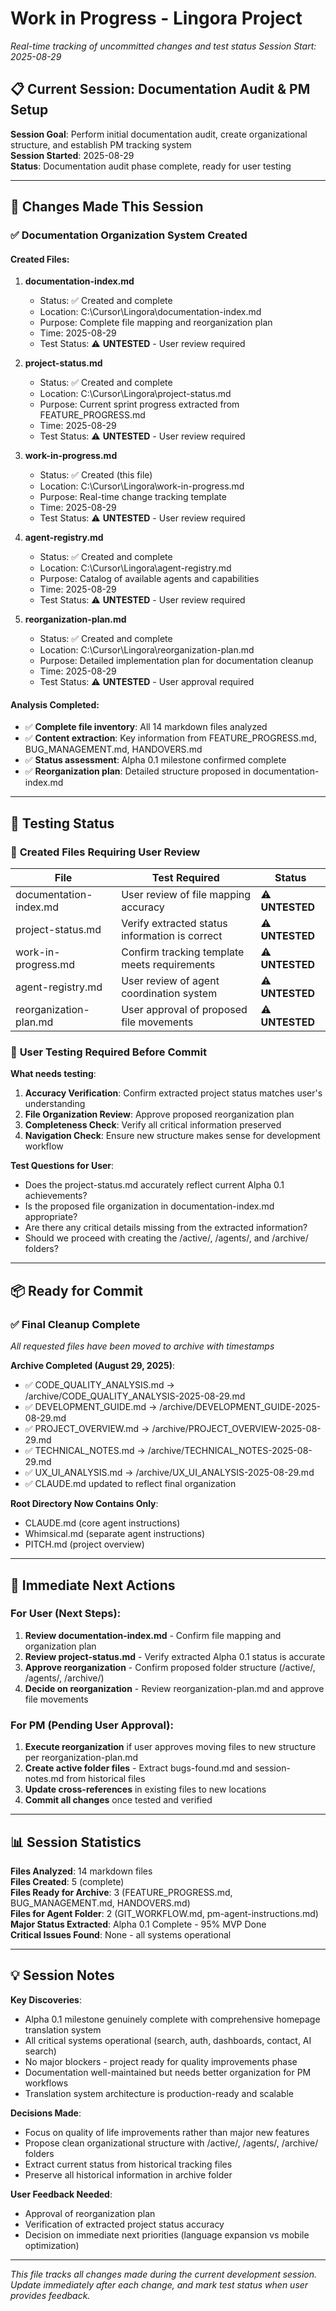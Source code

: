 # Work in Progress - Lingora Project
*Real-time tracking of uncommitted changes and test status*
*Session Start: 2025-08-29*

## 📋 Current Session: Documentation Audit & PM Setup

**Session Goal**: Perform initial documentation audit, create organizational structure, and establish PM tracking system  
**Session Started**: 2025-08-29  
**Status**: Documentation audit phase complete, ready for user testing

---

## 🔄 Changes Made This Session

### ✅ **Documentation Organization System Created**

#### Created Files:
1. **documentation-index.md**
   - Status: ✅ Created and complete
   - Location: C:\Cursor\Lingora\documentation-index.md
   - Purpose: Complete file mapping and reorganization plan
   - Time: 2025-08-29
   - Test Status: ⚠️ **UNTESTED** - User review required

2. **project-status.md**
   - Status: ✅ Created and complete  
   - Location: C:\Cursor\Lingora\project-status.md
   - Purpose: Current sprint progress extracted from FEATURE_PROGRESS.md
   - Time: 2025-08-29
   - Test Status: ⚠️ **UNTESTED** - User review required

3. **work-in-progress.md**
   - Status: ✅ Created (this file)
   - Location: C:\Cursor\Lingora\work-in-progress.md
   - Purpose: Real-time change tracking template
   - Time: 2025-08-29
   - Test Status: ⚠️ **UNTESTED** - User review required

4. **agent-registry.md**
   - Status: ✅ Created and complete
   - Location: C:\Cursor\Lingora\agent-registry.md
   - Purpose: Catalog of available agents and capabilities
   - Time: 2025-08-29
   - Test Status: ⚠️ **UNTESTED** - User review required

5. **reorganization-plan.md**
   - Status: ✅ Created and complete
   - Location: C:\Cursor\Lingora\reorganization-plan.md  
   - Purpose: Detailed implementation plan for documentation cleanup
   - Time: 2025-08-29
   - Test Status: ⚠️ **UNTESTED** - User approval required

#### Analysis Completed:
- ✅ **Complete file inventory**: All 14 markdown files analyzed
- ✅ **Content extraction**: Key information from FEATURE_PROGRESS.md, BUG_MANAGEMENT.md, HANDOVERS.md
- ✅ **Status assessment**: Alpha 0.1 milestone confirmed complete
- ✅ **Reorganization plan**: Detailed structure proposed in documentation-index.md

---

## 🧪 Testing Status

### 📝 **Created Files Requiring User Review**

| File | Test Required | Status |
|------|---------------|--------|
| documentation-index.md | User review of file mapping accuracy | ⚠️ **UNTESTED** |
| project-status.md | Verify extracted status information is correct | ⚠️ **UNTESTED** |
| work-in-progress.md | Confirm tracking template meets requirements | ⚠️ **UNTESTED** |
| agent-registry.md | User review of agent coordination system | ⚠️ **UNTESTED** |
| reorganization-plan.md | User approval of proposed file movements | ⚠️ **UNTESTED** |

### 🎯 **User Testing Required Before Commit**

**What needs testing**:
1. **Accuracy Verification**: Confirm extracted project status matches user's understanding
2. **File Organization Review**: Approve proposed reorganization plan
3. **Completeness Check**: Verify all critical information preserved
4. **Navigation Check**: Ensure new structure makes sense for development workflow

**Test Questions for User**:
- Does the project-status.md accurately reflect current Alpha 0.1 achievements?
- Is the proposed file organization in documentation-index.md appropriate?
- Are there any critical details missing from the extracted information?
- Should we proceed with creating the /active/, /agents/, and /archive/ folders?

---

## 📦 Ready for Commit

### ✅ **Final Cleanup Complete**
*All requested files have been moved to archive with timestamps*

**Archive Completed (August 29, 2025)**:
- ✅ CODE_QUALITY_ANALYSIS.md → /archive/CODE_QUALITY_ANALYSIS-2025-08-29.md
- ✅ DEVELOPMENT_GUIDE.md → /archive/DEVELOPMENT_GUIDE-2025-08-29.md  
- ✅ PROJECT_OVERVIEW.md → /archive/PROJECT_OVERVIEW-2025-08-29.md
- ✅ TECHNICAL_NOTES.md → /archive/TECHNICAL_NOTES-2025-08-29.md
- ✅ UX_UI_ANALYSIS.md → /archive/UX_UI_ANALYSIS-2025-08-29.md
- ✅ CLAUDE.md updated to reflect final organization

**Root Directory Now Contains Only**:
- CLAUDE.md (core agent instructions)
- Whimsical.md (separate agent instructions)
- PITCH.md (project overview)

---

## 🎯 Immediate Next Actions

### **For User (Next Steps)**:
1. **Review documentation-index.md** - Confirm file mapping and organization plan
2. **Review project-status.md** - Verify extracted Alpha 0.1 status is accurate
3. **Approve reorganization** - Confirm proposed folder structure (/active/, /agents/, /archive/)
4. **Decide on reorganization** - Review reorganization-plan.md and approve file movements

### **For PM (Pending User Approval)**:
1. **Execute reorganization** if user approves moving files to new structure per reorganization-plan.md
2. **Create active folder files** - Extract bugs-found.md and session-notes.md from historical files
3. **Update cross-references** in existing files to new locations
4. **Commit all changes** once tested and verified

---

## 📊 Session Statistics

**Files Analyzed**: 14 markdown files  
**Files Created**: 5 (complete)  
**Files Ready for Archive**: 3 (FEATURE_PROGRESS.md, BUG_MANAGEMENT.md, HANDOVERS.md)  
**Files for Agent Folder**: 2 (GIT_WORKFLOW.md, pm-agent-instructions.md)  
**Major Status Extracted**: Alpha 0.1 Complete - 95% MVP Done  
**Critical Issues Found**: None - all systems operational  

---

## 💡 Session Notes

**Key Discoveries**:
- Alpha 0.1 milestone genuinely complete with comprehensive homepage translation system
- All critical systems operational (search, auth, dashboards, contact, AI search)  
- No major blockers - project ready for quality improvements phase
- Documentation well-maintained but needs better organization for PM workflows
- Translation system architecture is production-ready and scalable

**Decisions Made**:
- Focus on quality of life improvements rather than major new features
- Propose clean organizational structure with /active/, /agents/, /archive/ folders
- Extract current status from historical tracking files
- Preserve all historical information in archive folder

**User Feedback Needed**:
- Approval of reorganization plan
- Verification of extracted project status accuracy
- Decision on immediate next priorities (language expansion vs mobile optimization)

---

*This file tracks all changes made during the current development session. Update immediately after each change, and mark test status when user provides feedback.*